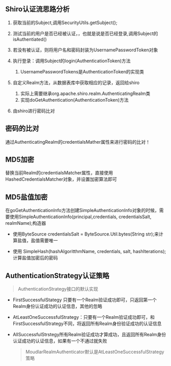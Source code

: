 ## Shiro认证流思路分析

1. 获取当前的Subject,调用SecurityUtils.getSubject();

2. 测试当前的用户是否已经被认证，，也就是说是否已经登录,调用Subject的isAuthentiated()
3. 若没有被认证，则将用户名和密码封装为UsernamePasswordToken对象
4. 执行登录：调用Subject的login(AuthenticationToken)方法
   1. UsernamePasswordTokens是AuthenticationToken的实现类

5. 自定义Realm方法，从数据表库中获取相应的记录，返回给shiro
   1. 实际上需要继承org.apache.shiro.realm.AuthenticatingRealm类
   2. 实现doGetAuthentication(AuthenticationToken)方法

6. 由shiro进行密码比对



## 密码的比对

通过AuthenticatingRealm的credentialsMather属性来进行密码的比对！



## MD5加密

替换当前Realm的credentialsMatcher属性，直接使用HashedCredentialsMatcher对象，并设置加密算法即可



## MD5盐值加密

在goGetAuthenticationInfo方法创建SimpleAuthenticationInfo对象的时候，需要使用SimpleAuthenticationInfo(principal,credentials, credentialsSalt, realmName);构造器

* 使用ByteSource credentialsSalt = ByteSource.Util.bytes(String str);来计算盐值，盐值需要唯一

* 使用 SimpleHash(hashAlgoritthmName, credentials, salt, hashIterations);计算盐值加密后的密码

## AuthenticationStrategy认证策略

> AuthenticationStrategy接口的默认实现

* FirstSuccessfulStategy 只要有一个Realm验证成功即可，只返回第一个Realm身份认证成功的认证信息，其他的忽略

* AtLeastOneSuccessfulStrategy：只要有一个Realm验证成功即可，和FirstSuccessfulStrategy不同，将返回所有Realm身份验证成功的认证信息

* AllSuccessfulStrstegy所有Realm验证成功才算成功，且返回所有Realm身份认证成功的认证信息，如果有一个不通过就失败

  > MoudlarRealmAuthenticator默认是AtLeastOneSuccessfulStrategy策略